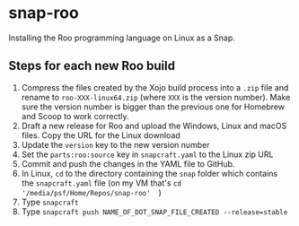 # snap-roo
Installing the Roo programming language on Linux as a Snap.

## Steps for each new Roo build
1. Compress the files created by the Xojo build process into a `.zip` file and rename to `roo-XXX-linux64.zip` (where `XXX` is the version number). Make sure the version number is bigger than the previous one for Homebrew and Scoop to work correctly.
2. Draft a new release for Roo and upload the Windows, Linux and macOS files. Copy the URL for the Linux download
3. Update the `version` key to the new version number
4. Set the `parts:roo:source` key in `snapcraft.yaml` to the Linux zip URL
5. Commit and push the changes in the YAML file to GitHub.
6. In Linux, `cd` to the directory containing the `snap` folder which contains the `snapcraft.yaml` file (on my VM that's `cd '/media/psf/Home/Repos/snap-roo' 
`)
7. Type `snapcraft`
8. Type `snapcraft push NAME_OF_DOT_SNAP_FILE_CREATED --release=stable`
